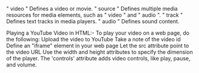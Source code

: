 " video " Defines a video or movie.
" source " Defines multiple media resources for media elements, such as " video " and " audio ".
" track " Defines text tracks in media players.
" audio " Defines sound content.

Playing a YouTube Video in HTML:-
To play your video on a web page, do the following: Upload the video to YouTube Take a note of the video id Define an "iframe" element in your web page Let the src attribute point to the video URL Use the width and height attributes to specify the dimension of the player.
The 'controls' attribute adds video controls, like play, pause, and volume.